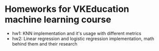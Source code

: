 # Homeworks for VKEducation machine learning course
- hw1: KNN implementation and it's usage with different metrics
- hw2: Linear regression and logistic regression implementation, math behind them and their research
